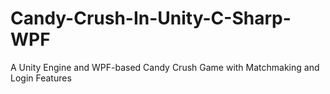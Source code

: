 # Candy-Crush-In-Unity-C-Sharp-WPF
A Unity Engine and WPF-based Candy Crush Game with Matchmaking and Login Features
